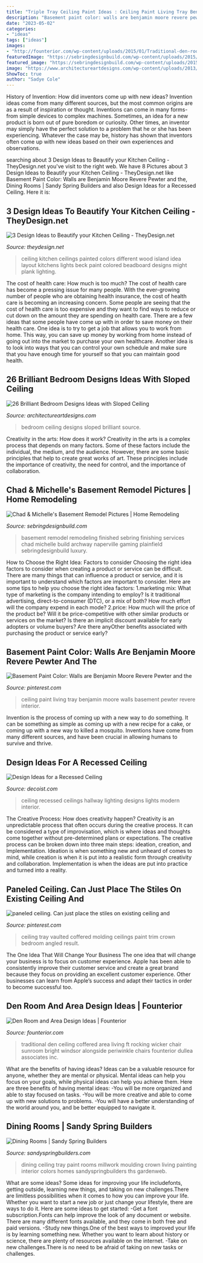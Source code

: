 ```yaml
---
title: "Triple Tray Ceiling Paint Ideas : Ceiling Paint Living Tray Benjamin Moore Walls Basement Pewter Revere Interior"
description: "Basement paint color: walls are benjamin moore revere pewter and the"
date: "2023-05-02"
categories:
- "ideas"
tags: ["ideas"]
images:
- "http://founterior.com/wp-content/uploads/2015/01/Traditional-den-room-with-white-walls-.jpg"
featuredImage: "https://sebringdesignbuild.com/wp-content/uploads/2015/08/Archway-Gaming-Room-Finished-Ideas-189-Basement-Remodeling-Naperville_Sebring-Services-Copy.jpg?x41361"
featured_image: "https://sebringdesignbuild.com/wp-content/uploads/2015/08/Archway-Gaming-Room-Finished-Ideas-189-Basement-Remodeling-Naperville_Sebring-Services-Copy.jpg?x41361"
image: "https://www.architectureartdesigns.com/wp-content/uploads/2013/11/940-630x504.jpg"
ShowToc: true
author: "Sadye Cole"
---
```



History of Invention: How did inventors come up with new ideas?
Invention ideas come from many different sources, but the most common origins are as a result of inspiration or thought. Inventions can come in many forms- from simple devices to complex machines. Sometimes, an idea for a new product is born out of pure boredom or curiosity. Other times, an inventor may simply have the perfect solution to a problem that he or she has been experiencing. Whatever the case may be, history has shown that inventors often come up with new ideas based on their own experiences and observations.

	

		
searching about 3 Design Ideas to Beautify your Kitchen Ceiling - TheyDesign.net you've visit to the right web. We have 8 Pictures about 3 Design Ideas to Beautify your Kitchen Ceiling - TheyDesign.net like Basement Paint Color: Walls are Benjamin Moore Revere Pewter and the, Dining Rooms | Sandy Spring Builders and also Design Ideas for a Recessed Ceiling. Here it is:
		
    
## 3 Design Ideas To Beautify Your Kitchen Ceiling - TheyDesign.net

<img loading=lazy src="http://theydesign.net/wp-content/uploads/2017/06/25-best-ideas-about-kitchen-ceilings-on-pinterest-kitchen-regarding-kitchen-ceiling-3-design-ideas-to-beautify-your-kitchen-ceiling.jpg" onerror="this.onerror=null;this.src='https://tse4.mm.bing.net/th?id=OIP.2_7Ot2AedHKFU_f6biAV0wHaLR&amp;pid=15.1';" alt="3 Design Ideas to Beautify your Kitchen Ceiling - TheyDesign.net">

_Source: theydesign.net_

>ceiling kitchen ceilings painted colors different wood island idea layout kitchens lights beck paint colored beadboard designs might plank lighting. 

	

The cost of health care: How much is too much?
The cost of health care has become a pressing issue for many people. With the ever-growing number of people who are obtaining health insurance, the cost of health care is becoming an increasing concern. Some people are seeing that the cost of health care is too expensive and they want to find ways to reduce or cut down on the amount they are spending on health care. There are a few ideas that some people have come up with in order to save money on their health care. One idea is to try to get a job that allows you to work from home. This way, you can save up money by working from home instead of going out into the market to purchase your own healthcare. Another idea is to look into ways that you can control your own schedule and make sure that you have enough time for yourself so that you can maintain good health.

    
## 26 Brilliant Bedroom Designs Ideas With Sloped Ceiling

<img loading=lazy src="https://www.architectureartdesigns.com/wp-content/uploads/2013/11/940-630x504.jpg" onerror="this.onerror=null;this.src='https://tse2.mm.bing.net/th?id=OIP.aZeDAMi5OFoAIU9P60XEJgHaF7&amp;pid=15.1';" alt="26 Brilliant Bedroom Designs Ideas with Sloped Ceiling">

_Source: architectureartdesigns.com_

>bedroom ceiling designs sloped brilliant source. 

	

Creativity in the arts: How does it work?
Creativity in the arts is a complex process that depends on many factors. Some of these factors include the individual, the medium, and the audience. However, there are some basic principles that help to create great works of art. These principles include the importance of creativity, the need for control, and the importance of collaboration.

    
## Chad &amp; Michelle&#039;s Basement Remodel Pictures | Home Remodeling

<img loading=lazy src="https://sebringdesignbuild.com/wp-content/uploads/2015/08/Archway-Gaming-Room-Finished-Ideas-189-Basement-Remodeling-Naperville_Sebring-Services-Copy.jpg?x41361" onerror="this.onerror=null;this.src='https://tse4.mm.bing.net/th?id=OIP.OJN1gUis8BKJ1nV-kWezfQHaE7&amp;pid=15.1';" alt="Chad &amp; Michelle&#039;s Basement Remodel Pictures | Home Remodeling">

_Source: sebringdesignbuild.com_

>basement remodel remodeling finished sebring finishing services chad michelle build archway naperville gaming plainfield sebringdesignbuild luxury. 

	

How to Choose the Right Idea: Factors to consider
Choosing the right idea factors to consider when creating a product or service can be difficult. There are many things that can influence a product or service, and it is important to understand which factors are important to consider. Here are some tips to help you choose the right idea factors:
1.marketing mix: What type of marketing is the company intending to employ? Is it traditional advertising, direct-to-consumer (DTC), or a mix of both? How much effort will the company expend in each mode?
2.price: How much will the price of the product be? Will it be price-competitive with other similar products or services on the market? Is there an implicit discount available for early adopters or volume buyers? Are there anyOther benefits associated with purchasing the product or service early?

    
## Basement Paint Color: Walls Are Benjamin Moore Revere Pewter And The

<img loading=lazy src="https://i.pinimg.com/736x/a2/f8/7f/a2f87f30092d5e84ffbf11a59902e3d6.jpg" onerror="this.onerror=null;this.src='https://tse2.mm.bing.net/th?id=OIP.o2tMzWAKgHF-i5OeIXP0GAHaLG&amp;pid=15.1';" alt="Basement Paint Color: Walls are Benjamin Moore Revere Pewter and the">

_Source: pinterest.com_

>ceiling paint living tray benjamin moore walls basement pewter revere interior. 

	

Invention is the process of coming up with a new way to do something. It can be something as simple as coming up with a new recipe for a cake, or coming up with a new way to killed a mosquito. Inventions have come from many different sources, and have been crucial in allowing humans to survive and thrive.

    
## Design Ideas For A Recessed Ceiling

<img loading=lazy src="https://cdn.decoist.com/wp-content/uploads/2015/11/White-hallway-with-a-recessed-ceiling.jpg" onerror="this.onerror=null;this.src='https://tse3.mm.bing.net/th?id=OIP._GzxJBKnWR7762wvgVoZqwHaLI&amp;pid=15.1';" alt="Design Ideas for a Recessed Ceiling">

_Source: decoist.com_

>ceiling recessed ceilings hallway lighting designs lights modern interior. 

	

The Creative Process: How does creativity happen?
Creativity is an unpredictable process that often occurs during the creative process. It can be considered a type of improvisation, which is where ideas and thoughts come together without pre-determined plans or expectations. The creative process can be broken down into three main steps: ideation, creation, and Implementation. Ideation is when something new and unheard of comes to mind, while creation is when it is put into a realistic form through creativity and collaboration. Implementation is when the ideas are put into practice and turned into a reality.

    
## Paneled Ceiling. Can Just Place The Stiles On Existing Ceiling And

<img loading=lazy src="https://i.pinimg.com/736x/39/22/87/392287f88bd16a6cec7d487c4c14deb3--tray-ceilings-vaulted-ceilings.jpg" onerror="this.onerror=null;this.src='https://tse1.mm.bing.net/th?id=OIP.20fzYoq9hVL8mwQsNwBZawHaFj&amp;pid=15.1';" alt="paneled ceiling. Can just place the stiles on existing ceiling and">

_Source: pinterest.com_

>ceiling tray vaulted coffered molding ceilings paint trim crown bedroom angled result. 

	

The One Idea That Will Change Your Business
The one idea that will change your business is to focus on customer experience. Apple has been able to consistently improve their customer service and create a great brand because they focus on providing an excellent customer experience. Other businesses can learn from Apple’s success and adapt their tactics in order to become successful too.

    
## Den Room And Area Design Ideas | Founterior

<img loading=lazy src="http://founterior.com/wp-content/uploads/2015/01/Traditional-den-room-with-white-walls-.jpg" onerror="this.onerror=null;this.src='https://tse2.mm.bing.net/th?id=OIP.72bOCnLRO30vbfg9gkPPQAHaHP&amp;pid=15.1';" alt="Den Room and Area Design Ideas | Founterior">

_Source: founterior.com_

>traditional den ceiling coffered area living ft rocking wicker chair sunroom bright windsor alongside periwinkle chairs founterior dullea associates inc. 

	

What are the benefits of having ideas?
Ideas can be a valuable resource for anyone, whether they are mental or physical. Mental ideas can help you focus on your goals, while physical ideas can help you achieve them. Here are three benefits of having mental ideas: 
-You will be more organized and able to stay focused on tasks. 
-You will be more creative and able to come up with new solutions to problems. 
-You will have a better understanding of the world around you, and be better equipped to navigate it.

    
## Dining Rooms | Sandy Spring Builders

<img loading=lazy src="http://www.sandyspringbuilders.com/wp-content/gallery/dining-room/DR-1.jpg" onerror="this.onerror=null;this.src='https://tse3.mm.bing.net/th?id=OIP.EI_5cEef8dmAFYivAF-2fAHaE8&amp;pid=15.1';" alt="Dining Rooms | Sandy Spring Builders">

_Source: sandyspringbuilders.com_

>dining ceiling tray paint rooms millwork moulding crown living painting interior colors homes sandyspringbuilders ths gardenweb. 

	

What are some ideas?
Some ideas for improving your life includefonts, getting outside, learning new things, and taking on new challenges.There are limitless possibilities when it comes to how you can improve your life. Whether you want to start a new job or just change your lifestyle, there are ways to do it. Here are some ideas to get started: 
-Get a font subscription.Fonts can help improve the look of any document or website. There are many different fonts available, and they come in both free and paid versions. 
-Study new things.One of the best ways to improved your life is by learning something new. Whether you want to learn about history or science, there are plenty of resources available on the internet. 
-Take on new challenges.There is no need to be afraid of taking on new tasks or challenges.

